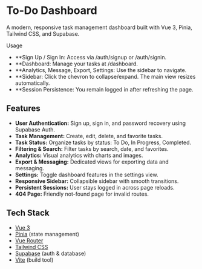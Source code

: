 # To-Do Dashboard

A modern, responsive task management dashboard built with Vue 3, Pinia, Tailwind CSS, and Supabase.

Usage
- **Sign Up / Sign In: Access via /auth/signup or /auth/signin.
- **Dashboard: Manage your tasks at /dashboard.
- **Analytics, Message, Export, Settings: Use the sidebar to navigate.
- **Sidebar: Click the chevron to collapse/expand. The main view resizes automatically.
- **Session Persistence: You remain logged in after refreshing the page.

## Features

- **User Authentication:** Sign up, sign in, and password recovery using Supabase Auth.
- **Task Management:** Create, edit, delete, and favorite tasks.
- **Task Status:** Organize tasks by status: To Do, In Progress, Completed.
- **Filtering & Search:** Filter tasks by search, date, and favorites.
- **Analytics:** Visual analytics with charts and images.
- **Export & Messaging:** Dedicated views for exporting data and messaging.
- **Settings:** Toggle dashboard features in the settings view.
- **Responsive Sidebar:** Collapsible sidebar with smooth transitions.
- **Persistent Sessions:** User stays logged in across page reloads.
- **404 Page:** Friendly not-found page for invalid routes.

## Tech Stack

- [Vue 3](https://vuejs.org/)
- [Pinia](https://pinia.vuejs.org/) (state management)
- [Vue Router](https://router.vuejs.org/)
- [Tailwind CSS](https://tailwindcss.com/)
- [Supabase](https://supabase.com/) (auth & database)
- [Vite](https://vitejs.dev/) (build tool)

